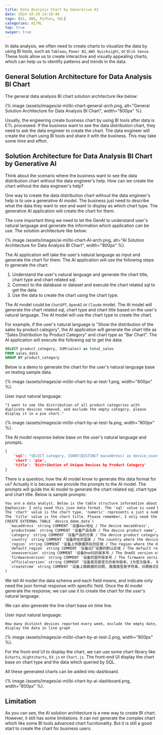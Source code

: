 ```yaml
---
title: Data Analysis Chart by Generative AI
date: 2024-10-29 14:18:48
tags: [AI, AWS, Python, SQL]
categories: AI/ML
top: true
swiper: true
---
```


In data analysis, we often need to create charts to visualize the data by using BI tools, such as `Tableau`, `Power BI`, `AWS Quicksight`, or `Qlik Sense`. These tools allow us to create interactive and visually appealing charts, which can help us to identify patterns and trends in the data.

## General Solution Architecture for Data Analysis BI Chart
The general data analysis BI chart solution architecture like below:

{% image /assets/images/ai-ml/bi-chart-general-arch.png, alt="General Solution Architecture for Data Analysis BI Chart", width="800px" %}.

Usually, the engieering create business chart by using BI tools after data is ETL proceseed. If the business want to see the data distribution chart, they need to ask the data engineer to create the chart. The data engineer will create the chart using BI tools and share it with the business. This may take some time and effort.

## Solution Architecture for Data Analysis BI Chart by Generative AI
Think about the scenario where the business want to see the data distribution chart without the data engineer's help. How can we create the chart without the data engineer's help?

One way to create the data distribution chart without the data engineer's help is to use a generative AI model. The business just need to describe what the data they want to see and want to display as which chart type. The generative AI application will create the chart for them.

The core important thing we need to let the GenAI to understand user's natural language and generate the information which application can be use. The solution architecture like below:

{% image /assets/images/ai-ml/bi-chart-AI-arch.png, alt="AI Solution Architecture for Data Analysis BI Chart", width="800px" %}.

The AI application will take the user's natural language as input and generate the chart for them. The AI application will use the following steps to generate the chart:
1. Understand the user's natural language and generate the chart title, chart type and chart related sql.
2. Connect to the database or dataset and execute the chart related sql to get the data.
3. Use the data to create the chart using the chart type.

The AI model could be `ChatGPT`, `OpenAI` or `Claude` model. The AI model will generate the chart related sql, chart type and chart title based on the user's natural language. The AI model will use the chart type to create the chart.

For example, if the user's natural language is "Show the distribution of the sales by product category", the AI application will generate the chart title as "Sales Distribution by Product Category" and chart type as "Bar Chart". The AI application will execute the following sql to get the data:

```sql
SELECT product_category, SUM(sales) as total_sales
FROM sales_data
GROUP BY product_category
```

Below is a demo to generate the chart for the user's natural language base on testing sample data.

{% image /assets/images/ai-ml/bi-chart-by-ai-test-1.png, width="800px" %}.

User input natural language: 

``` text
"I want to see the distribution of all product categories with duplicate devices removed, and exclude the empty category, please display it in a pie chart."
```

{% image /assets/images/ai-ml/bi-chart-by-ai-test-1a.png, width="800px" %}.

The AI model response below base on the user's natural language and prompts.

``` json
{
    'sql': "SELECT category, COUNT(DISTINCT macaddress) as device_count FROM device_demo_data WHERE category != '' GROUP BY category ORDER BY device_count DESC", 
    'chart': 'pie', 
    'title': 'Distribution of Unique Devices by Product Category'
}
```

There is a question, how the AI model know to generate this data format for us? Actually it is because we provide the prompts to the AI model. The prompts will guide the AI model to generate the chart related sql, chart type and chart title. Below is sample prompts:

``` txt
You are a data analyst. Below is the table structure information about devices reported data. I will ask you questions, and then please generate the json data format {'sql':'','chart':'table','title':''} based on the questions I asked. 
Emphasize: I only need this json data format. The 'sql' value is used by AWS Athena to query and generate the chart data. 
The 'chart' value is the chart type, 'numeric' represents a just a number, 'table' represents a table chart, 'pie' represents a pie chart, 'bar' represents a bar chart, 'line' represents a line chart. 
The 'title' value is the chart title. Please remember, I only need the json string format data, don't need other sentence.
CREATE EXTERNAL TABLE `device_demo_data`(
  `macaddress` string COMMENT '设备mac地址 / The device macaddress', 
  `productname` string COMMENT '设备产品名称 / The device product name', 
  `category` string COMMENT '设备产品的分类 / The device product category', 
  `country` string COMMENT '设备所在的国家 / The country where the device is located', 
  `region` string COMMENT '设备上传数据所在的区域 / The region where the device data is reported', 
  `default_region` string COMMENT '设备出厂设置的默认区域 / The default region set by the device', 
  `oneosversion` string COMMENT '设备OneOS的版本号 / The OneOS version of the device', 
  `firmwareversion` string COMMENT '设备的固件版本号 / The firmware version of the device', 
  `officialversion` string COMMENT '设备是否是官方的发布版本，1为官方版本， 0为非官方版本 / Whether the device is an official release, 1 for official version, 0 for non-official version', 
  `createtime` string COMMENT '设备上报数据的日期, 数据类型是字符串，日期格式是2024-09-01，表示2024年9月1日 / The date when the device reported data, the data type is string, the date format is 2024-09-01, which means September 1, 2024'
)
```

We tell AI model the data schema and each field means, and indicate only need the json format response with specific field. Once the AI model generate the response, we can use it to create the chart for the user's natural language.

We can also generate the line chart base on time line.

User input natural language: 

```
How many distinct devices reported every week, exclude the empty date, display the data in line graph
```

{% image /assets/images/ai-ml/bi-chart-by-ai-test-2.png, width="800px" %}.

For the front-end UI to display the chart, we can use some chart library like `Echarts`, `Hightcharts`, `D3.js` or `Chart.js`. The front-end UI display the chart base on chart type and the data which queried by SQL.

All these generated charts can be added into dashboard.

{% image /assets/images/ai-ml/bi-chart-by-ai-dashboard.png, width="800px" %}.

## Limitation
As you can see, the AI solution architecture is a new way to create BI chart. However, it still has some limitations. It can not generate the complex chart which like some BI tools advanced chart fucntionality. But it is still a good start to create the chart for business users.






